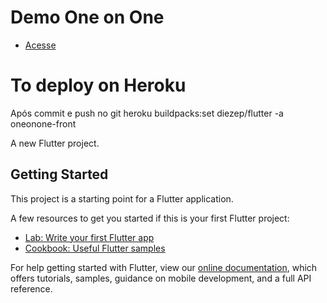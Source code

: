 # Demo One on One
- [Acesse](https://mpoffo.github.io/oneonone-flutter/build/web/#/)

# To deploy on Heroku
Após commit e push no git
heroku buildpacks:set diezep/flutter -a oneonone-front

A new Flutter project.

## Getting Started

This project is a starting point for a Flutter application.

A few resources to get you started if this is your first Flutter project:

- [Lab: Write your first Flutter app](https://flutter.dev/docs/get-started/codelab)
- [Cookbook: Useful Flutter samples](https://flutter.dev/docs/cookbook)

For help getting started with Flutter, view our
[online documentation](https://flutter.dev/docs), which offers tutorials,
samples, guidance on mobile development, and a full API reference.
